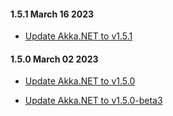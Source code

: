 #### 1.5.1 March 16 2023 ####

* [Update Akka.NET to v1.5.1](https://github.com/akkadotnet/akka.net/releases/tag/1.5.1)

#### 1.5.0 March 02 2023 ####

* [Update Akka.NET to v1.5.0](https://github.com/akkadotnet/akka.net/releases/tag/1.5.0)


* [Update Akka.NET to v1.5.0-beta3](https://github.com/akkadotnet/akka.net/releases/tag/1.5.0-beta3)
